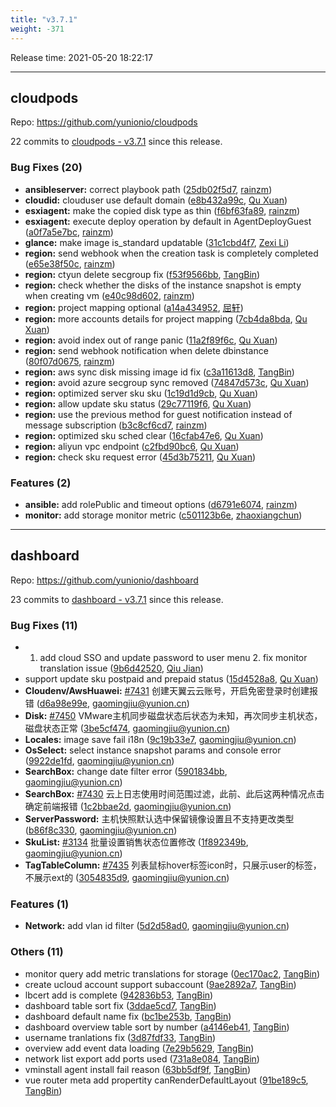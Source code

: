 ```yaml
---
title: "v3.7.1"
weight: -371
---
```


Release time: 2021-05-20 18:22:17

---
## cloudpods

Repo: https://github.com/yunionio/cloudpods

22 commits to [cloudpods - v3.7.1] since this release.

### Bug Fixes (20)
- **ansibleserver:** correct playbook path ([25db02f5d7](https://github.com/yunionio/cloudpods/commit/25db02f5d72dfe8d7e97ce74f96f9d86276bec07), [rainzm](mailto:mjoycarry@gmail.com))
- **cloudid:** clouduser use default domain ([e8b432a99c](https://github.com/yunionio/cloudpods/commit/e8b432a99c5bd9b846cd3186da35857dcb3e6968), [Qu Xuan](mailto:quxuan@yunionyun.com))
- **esxiagent:** make the copied disk type as thin ([f6bf63fa89](https://github.com/yunionio/cloudpods/commit/f6bf63fa89029f179ec306a553a362dc869a5b34), [rainzm](mailto:mjoycarry@gmail.com))
- **esxiagent:** execute deploy operation by default in AgentDeployGuest ([a0f7a5e7bc](https://github.com/yunionio/cloudpods/commit/a0f7a5e7bc1f00689914672dc84eb234579cbffc), [rainzm](mailto:mjoycarry@gmail.com))
- **glance:** make image is_standard updatable ([31c1cbd4f7](https://github.com/yunionio/cloudpods/commit/31c1cbd4f7c85183f80f848b24c7c46cbb805588), [Zexi Li](mailto:zexi.li@qq.com))
- **region:** send webhook when the creation task is completely completed ([e65e38f50c](https://github.com/yunionio/cloudpods/commit/e65e38f50cc89133dbc8b9cd0dd8343a4fee9a37), [rainzm](mailto:mjoycarry@gmail.com))
- **region:** ctyun delete secgroup fix ([f53f9566bb](https://github.com/yunionio/cloudpods/commit/f53f9566bb3378183f6c87c3b33e6b0eb5b92c75), [TangBin](mailto:tangbin@yunion.cn))
- **region:** check whether the disks of the instance snapshot is empty when creating vm ([e40c98d602](https://github.com/yunionio/cloudpods/commit/e40c98d602c3f45b40d912f6bf7a469368477882), [rainzm](mailto:mjoycarry@gmail.com))
- **region:** project mapping optional ([a14a434952](https://github.com/yunionio/cloudpods/commit/a14a434952f5a69cd3ca30e943761a5fa9f27d94), [屈轩](mailto:quxuan@yunionyun.com))
- **region:** more accounts details for project mapping ([7cb4da8bda](https://github.com/yunionio/cloudpods/commit/7cb4da8bdadbae36d3cd619d40731ba05f83b134), [Qu Xuan](mailto:quxuan@yunionyun.com))
- **region:** avoid index out of range panic ([11a2f89f6c](https://github.com/yunionio/cloudpods/commit/11a2f89f6c6db816da4c7dc7bbd93a171b01333d), [Qu Xuan](mailto:quxuan@yunionyun.com))
- **region:** send webhook notification when delete dbinstance ([80f07d0675](https://github.com/yunionio/cloudpods/commit/80f07d0675b6ba7fac4d69c8a7ded2e5768e7763), [rainzm](mailto:mjoycarry@gmail.com))
- **region:** aws sync disk missing image id fix ([c3a11613d8](https://github.com/yunionio/cloudpods/commit/c3a11613d87eb32c29d36bf1587b90b4be27f5c4), [TangBin](mailto:tangbin@yunion.cn))
- **region:** avoid azure secgroup sync removed ([74847d573c](https://github.com/yunionio/cloudpods/commit/74847d573cfbec801a5dae85c57aa3e7dccd0731), [Qu Xuan](mailto:quxuan@yunionyun.com))
- **region:** optimized server sku sku ([1c19d1d9cb](https://github.com/yunionio/cloudpods/commit/1c19d1d9cb0ee3e6eef08d23181808dc20e58130), [Qu Xuan](mailto:quxuan@yunionyun.com))
- **region:** allow update sku status ([29c77119f6](https://github.com/yunionio/cloudpods/commit/29c77119f64adb7facf872f9bfa28d4f79fad2c7), [Qu Xuan](mailto:quxuan@yunionyun.com))
- **region:** use the previous method for guest notification instead of message subscription ([b3c8cf6cd7](https://github.com/yunionio/cloudpods/commit/b3c8cf6cd7e3dd27c0821a520b95b414c9648d39), [rainzm](mailto:mjoycarry@gmail.com))
- **region:** optimized sku sched clear ([16cfab47e6](https://github.com/yunionio/cloudpods/commit/16cfab47e676846b966d27b8eee498d86dc2146c), [Qu Xuan](mailto:quxuan@yunionyun.com))
- **region:** aliyun vpc endpoint ([c2fbd90bc6](https://github.com/yunionio/cloudpods/commit/c2fbd90bc6c9e8a17aa461a33c8b57f0d78590ad), [Qu Xuan](mailto:quxuan@yunionyun.com))
- **region:** check sku request error ([45d3b75211](https://github.com/yunionio/cloudpods/commit/45d3b75211e5538c870e282f20822302c710ff44), [Qu Xuan](mailto:quxuan@yunionyun.com))

### Features (2)
- **ansible:** add rolePublic and timeout options ([d6791e6074](https://github.com/yunionio/cloudpods/commit/d6791e607444f2fd13a2661abf92262700a93d84), [rainzm](mailto:mjoycarry@gmail.com))
- **monitor:** add storage monitor metric ([c501123b6e](https://github.com/yunionio/cloudpods/commit/c501123b6e0fcbb334cbf1525e31e3f0f293881a), [zhaoxiangchun](mailto:1422928955@qq.com))

[cloudpods - v3.7.1]: https://github.com/yunionio/cloudpods/compare/v3.7.0...v3.7.1
---
## dashboard

Repo: https://github.com/yunionio/dashboard

23 commits to [dashboard - v3.7.1] since this release.

### Bug Fixes (11)
- 1. add cloud SSO and update password to user menu 2. fix monitor translation issue ([9b6d42520](https://github.com/yunionio/dashboard/commit/9b6d42520d82b9e682e2dc5ba9249f7ce34c8971), [Qiu Jian](mailto:qiujian@yunionyun.com))
- support update sku postpaid and prepaid status ([15d4528a8](https://github.com/yunionio/dashboard/commit/15d4528a8a547c4586c92af127b9492d41531d71), [Qu Xuan](mailto:quxuan@yunionyun.com))
- **Cloudenv/AwsHuawei:** [#7431](https://github.com/yunionio/dashboard/issues/7431) 创建天翼云云账号，开启免密登录时创建报错 ([d6a98e99e](https://github.com/yunionio/dashboard/commit/d6a98e99efd48fa0ee7c5f503ac627a72484802b), [gaomingjiu@yunion.cn](mailto:gaomingjiu@yunion.cn))
- **Disk:** [#7450](https://github.com/yunionio/dashboard/issues/7450) VMware主机同步磁盘状态后状态为未知，再次同步主机状态，磁盘状态正常 ([3be5cf474](https://github.com/yunionio/dashboard/commit/3be5cf4745351ef7810827c2333a8202f421b67f), [gaomingjiu@yunion.cn](mailto:gaomingjiu@yunion.cn))
- **Locales:** image save fail i18n ([9c19b33e7](https://github.com/yunionio/dashboard/commit/9c19b33e770c1b571a24bca462a990ab593917ec), [gaomingjiu@yunion.cn](mailto:gaomingjiu@yunion.cn))
- **OsSelect:** select instance snapshot params and console error ([9922de1fd](https://github.com/yunionio/dashboard/commit/9922de1fdb40477738ee9f7460e9f5a0625d6274), [gaomingjiu@yunion.cn](mailto:gaomingjiu@yunion.cn))
- **SearchBox:** change date filter error ([5901834bb](https://github.com/yunionio/dashboard/commit/5901834bb70ef33f067e900cc31bc41a8f5ac8fa), [gaomingjiu@yunion.cn](mailto:gaomingjiu@yunion.cn))
- **SearchBox:** [#7430](https://github.com/yunionio/dashboard/issues/7430) 云上日志使用时间范围过滤，此前、此后这两种情况点击确定前端报错 ([1c2bbae2d](https://github.com/yunionio/dashboard/commit/1c2bbae2de2622953d0e4709b5b4928a9fc51b2c), [gaomingjiu@yunion.cn](mailto:gaomingjiu@yunion.cn))
- **ServerPassword:** 主机快照默认选中保留镜像设置且不支持更改类型 ([b86f8c330](https://github.com/yunionio/dashboard/commit/b86f8c3308b65c8daf314ac83846161ba2446e3d), [gaomingjiu@yunion.cn](mailto:gaomingjiu@yunion.cn))
- **SkuList:** [#3134](https://github.com/yunionio/dashboard/issues/3134) 批量设置销售状态位置修改 ([1f892349b](https://github.com/yunionio/dashboard/commit/1f892349b554898513dd86348fc8110559bb6ee4), [gaomingjiu@yunion.cn](mailto:gaomingjiu@yunion.cn))
- **TagTableColumn:** [#7435](https://github.com/yunionio/dashboard/issues/7435) 列表鼠标hover标签icon时，只展示user的标签，不展示ext的 ([3054835d9](https://github.com/yunionio/dashboard/commit/3054835d97cb0e626997a0c512b8b72901faba7b), [gaomingjiu@yunion.cn](mailto:gaomingjiu@yunion.cn))

### Features (1)
- **Network:** add vlan id filter ([5d2d58ad0](https://github.com/yunionio/dashboard/commit/5d2d58ad08eeecdb7be78102522584ac2e6e1f31), [gaomingjiu@yunion.cn](mailto:gaomingjiu@yunion.cn))

### Others (11)
- monitor query add metric translations for storage ([0ec170ac2](https://github.com/yunionio/dashboard/commit/0ec170ac27d2df9b16b7e2fb6d6311b7b41aec02), [TangBin](mailto:tangbin@yunion.cn))
- create ucloud account support subaccount ([9ae2892a7](https://github.com/yunionio/dashboard/commit/9ae2892a70d2236972c9550e089b123173ddbf76), [TangBin](mailto:tangbin@yunion.cn))
- lbcert add is complete ([942836b53](https://github.com/yunionio/dashboard/commit/942836b536130b0b9b4e073ed76a0f2ff797baa9), [TangBin](mailto:tangbin@yunion.cn))
- dashboard table sort fix ([3ddae5cd7](https://github.com/yunionio/dashboard/commit/3ddae5cd7b98492a080f5ccd543c9a63338d1856), [TangBin](mailto:tangbin@yunion.cn))
- dashboard default name fix ([bc1be253b](https://github.com/yunionio/dashboard/commit/bc1be253bf6609ce99b342824d2405d0fa8e11cd), [TangBin](mailto:tangbin@yunion.cn))
- dashboard overview table sort by number ([a4146eb41](https://github.com/yunionio/dashboard/commit/a4146eb412afddd9cbbfa5a9f564154f737397ec), [TangBin](mailto:tangbin@yunion.cn))
- username tranlations fix ([3d87fdf33](https://github.com/yunionio/dashboard/commit/3d87fdf335079fefcd409f62aad1a8fceca01878), [TangBin](mailto:tangbin@yunion.cn))
- overview add event data loading ([7e29b5629](https://github.com/yunionio/dashboard/commit/7e29b56297c474560c1eb74a68900155ef3e2572), [TangBin](mailto:tangbin@yunion.cn))
- network list export add ports used ([731a8e084](https://github.com/yunionio/dashboard/commit/731a8e0844bc5d07450d093ede4fa697ff99f02e), [TangBin](mailto:tangbin@yunion.cn))
- vminstall agent install fail reason ([63bb5df9f](https://github.com/yunionio/dashboard/commit/63bb5df9faa3dcff5a6d64662935cb2610405d2b), [TangBin](mailto:tangbin@yunion.cn))
- vue router meta add propertity canRenderDefaultLayout ([91be189c5](https://github.com/yunionio/dashboard/commit/91be189c55bb398c7f61aa3a26e90455ac4cf80e), [TangBin](mailto:tangbin@yunion.cn))

[dashboard - v3.7.1]: https://github.com/yunionio/dashboard/compare/v3.7.0...v3.7.1

